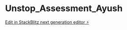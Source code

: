 # Unstop_Assessment_Ayush

[Edit in StackBlitz next generation editor ⚡️](https://stackblitz.com/~/github.com/aayushsharma-15/Unstop_Assessment_Ayush)